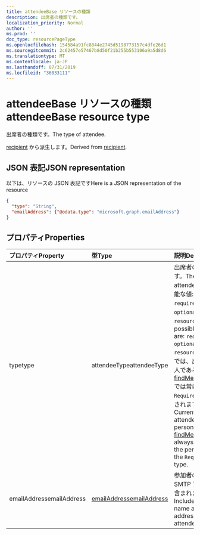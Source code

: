 ```yaml
---
title: attendeeBase リソースの種類
description: 出席者の種類です。
localization_priority: Normal
author: ''
ms.prod: ''
doc_type: resourcePageType
ms.openlocfilehash: 154584a91fc8844e2745d5198773157c4dfe26d1
ms.sourcegitcommit: 2c62457e57467b8d50f21b255b553106a9a5d8d6
ms.translationtype: MT
ms.contentlocale: ja-JP
ms.lasthandoff: 07/31/2019
ms.locfileid: "36033111"
---
```

# <a name="attendeebase-resource-type"></a><span data-ttu-id="eee1b-103">attendeeBase リソースの種類</span><span class="sxs-lookup"><span data-stu-id="eee1b-103">attendeeBase resource type</span></span>

<span data-ttu-id="eee1b-104">出席者の種類です。</span><span class="sxs-lookup"><span data-stu-id="eee1b-104">The type of attendee.</span></span>

<span data-ttu-id="eee1b-105">[recipient](recipient.md) から派生します。</span><span class="sxs-lookup"><span data-stu-id="eee1b-105">Derived from [recipient](recipient.md).</span></span>

## <a name="json-representation"></a><span data-ttu-id="eee1b-106">JSON 表記</span><span class="sxs-lookup"><span data-stu-id="eee1b-106">JSON representation</span></span>

<span data-ttu-id="eee1b-107">以下は、リソースの JSON 表記です</span><span class="sxs-lookup"><span data-stu-id="eee1b-107">Here is a JSON representation of the resource</span></span>

<!-- {
  "blockType": "resource",
  "baseType": "microsoft.graph.recipient",
  "optionalProperties": [

  ],
  "@odata.type": "microsoft.graph.attendeeBase"
}-->

```json
{
  "type": "String",
  "emailAddress": {"@odata.type": "microsoft.graph.emailAddress"}
}

```
## <a name="properties"></a><span data-ttu-id="eee1b-108">プロパティ</span><span class="sxs-lookup"><span data-stu-id="eee1b-108">Properties</span></span>
| <span data-ttu-id="eee1b-109">プロパティ</span><span class="sxs-lookup"><span data-stu-id="eee1b-109">Property</span></span>     | <span data-ttu-id="eee1b-110">型</span><span class="sxs-lookup"><span data-stu-id="eee1b-110">Type</span></span>   |<span data-ttu-id="eee1b-111">説明</span><span class="sxs-lookup"><span data-stu-id="eee1b-111">Description</span></span>|
|:---------------|:--------|:----------|
|<span data-ttu-id="eee1b-112">type</span><span class="sxs-lookup"><span data-stu-id="eee1b-112">type</span></span>|<span data-ttu-id="eee1b-113">attendeeType</span><span class="sxs-lookup"><span data-stu-id="eee1b-113">attendeeType</span></span>| <span data-ttu-id="eee1b-114">出席者の種類です。</span><span class="sxs-lookup"><span data-stu-id="eee1b-114">The type of attendee.</span></span> <span data-ttu-id="eee1b-115">使用可能な値: `required`、`optional`、`resource`。</span><span class="sxs-lookup"><span data-stu-id="eee1b-115">The possible values are: `required`, `optional`, `resource`.</span></span> <span data-ttu-id="eee1b-116">現時点では、出席者が 1 人である場合、[findMeetingTimes](../api/user-findmeetingtimes.md) では常にその人は `Required` 型と見なされます。</span><span class="sxs-lookup"><span data-stu-id="eee1b-116">Currently if the attendee is a person, [findMeetingTimes](../api/user-findmeetingtimes.md) always considers the person is of the `Required` type.</span></span>|
|<span data-ttu-id="eee1b-117">emailAddress</span><span class="sxs-lookup"><span data-stu-id="eee1b-117">emailAddress</span></span>|[<span data-ttu-id="eee1b-118">emailAddress</span><span class="sxs-lookup"><span data-stu-id="eee1b-118">emailAddress</span></span>](emailaddress.md)|<span data-ttu-id="eee1b-119">参加者の名前と SMTP アドレスが含まれます。</span><span class="sxs-lookup"><span data-stu-id="eee1b-119">Includes the name and SMTP address of the attendee.</span></span>|

<!-- uuid: 8fcb5dbc-d5aa-4681-8e31-b001d5168d79
2015-10-25 14:57:30 UTC -->
<!-- {
  "type": "#page.annotation",
  "description": "attendeeBase resource",
  "keywords": "",
  "section": "documentation",
  "tocPath": ""
}-->
